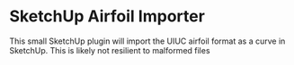 
SketchUp Airfoil Importer
================================================================================

This small SketchUp plugin will import the UIUC airfoil format as a curve in
SketchUp.  This is likely not resilient to malformed files
